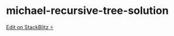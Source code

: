 # michael-recursive-tree-solution

[Edit on StackBlitz ⚡️](https://stackblitz.com/edit/recursive-christmas-tree-gq7fxx)